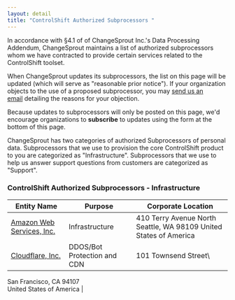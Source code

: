 ```yaml
---
layout: detail
title: "ControlShift Authorized Subprocessors "
---
```

In accordance with §4.1 of of ChangeSprout Inc.'s Data Processing Addendum, ChangeSprout maintains a list of authorized subprocessors whom we have contracted to provide certain services related to the ControlShift toolset. 

When ChangeSprout updates its subprocessors, the list on this page will be updated (which will serve as "reasonable prior notice"). If your organization objects to the use of a proposed subprocessor, you may [send us an email](mailto:support@controlshiftlabs.com) detailing the reasons for your objection. 

Because updates to subprocessors will only be posted on this page, we'd encourage organizations to **subscribe** to updates using the form at the bottom of this page.

ChangeSprout has two categories of authorized Subprocessors of personal data. Subprocessors that we use to provision the core ControlShift product to you are categorized as "Infrastructure". Subprocessors that we use to help us answer support questions from customers are categorized as "Support".

### ControlShift Authorized Subprocessors - Infrastructure

| Entity Name   | Purpose | Corporate Location |                                   
| ------------------- | -------------- | ------------|
| [Amazon Web Services, Inc.](https://aws.amazon.com) | Infrastructure | 410 Terry Avenue North Seattle, WA 98109 United States of America |
|[Cloudflare, Inc.](https://www.cloudflare.com) | DDOS/Bot Protection and CDN | 101 Townsend Street\ 
San Francisco, CA 94107\
United States of America |